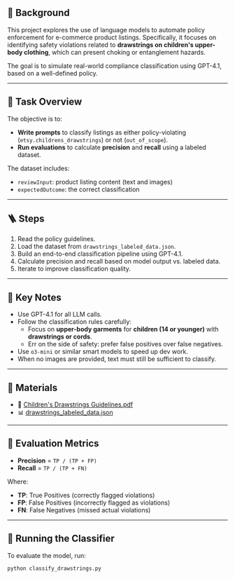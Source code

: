 ## 🧠 Background

This project explores the use of language models to automate policy enforcement for e-commerce product listings. Specifically, it focuses on identifying safety violations related to **drawstrings on children's upper-body clothing**, which can present choking or entanglement hazards.

The goal is to simulate real-world compliance classification using GPT-4.1, based on a well-defined policy.

---

## 🎯 Task Overview

The objective is to:

- **Write prompts** to classify listings as either policy-violating (`etsy.childrens_drawstrings`) or not (`out_of_scope`).
- **Run evaluations** to calculate **precision** and **recall** using a labeled dataset.

The dataset includes:

- `reviewInput`: product listing content (text and images)
- `expectedOutcome`: the correct classification

---

## 🪜 Steps

1. Read the policy guidelines.
2. Load the dataset from `drawstrings_labeled_data.json`.
3. Build an end-to-end classification pipeline using GPT-4.1.
4. Calculate precision and recall based on model output vs. labeled data.
5. Iterate to improve classification quality.

---

## 📌 Key Notes

- Use GPT-4.1 for all LLM calls.
- Follow the classification rules carefully:
  - Focus on **upper-body garments** for **children (14 or younger)** with **drawstrings or cords**.
  - Err on the side of safety: prefer false positives over false negatives.
- Use `o3-mini` or similar smart models to speed up dev work.
- When no images are provided, text must still be sufficient to classify.

---

## 📂 Materials

- 📘 [Children's Drawstrings Guidelines.pdf](attachment:f61e9482-852e-463b-8942-3ec0d433e253:Childrens_Drawstrings_Guidelines.pdf)
- 📊 [drawstrings_labeled_data.json](attachment:19b92ed5-5d85-4e6a-b42b-67a1b15b2caf:drawstrings_labeled_data.json)

---

## 🧪 Evaluation Metrics

- **Precision** = `TP / (TP + FP)`
- **Recall** = `TP / (TP + FN)`

Where:
- **TP**: True Positives (correctly flagged violations)
- **FP**: False Positives (incorrectly flagged as violations)
- **FN**: False Negatives (missed actual violations)

---

## 🚀 Running the Classifier

To evaluate the model, run:

```bash
python classify_drawstrings.py
